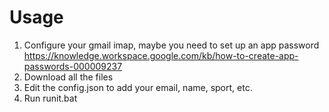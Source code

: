 # Usage

1. Configure your gmail imap, maybe you need to set up an app password https://knowledge.workspace.google.com/kb/how-to-create-app-passwords-000009237
2. Download all the files
3. Edit the config.json to add your email, name, sport, etc.
4. Run runit.bat
